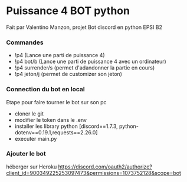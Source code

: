 # Puissance 4 BOT python
Fait par Valentino Manzon, projet Bot discord en python EPSI B2
### Commandes
* !p4 (Lance une parti de puissance 4)
* !p4 bot/b (Lance une parti de puissance 4 avec un ordinateur)
* !p4 surrender/s (permet d'adandonner la partie en cours)
* !p4 jeton/j <emoji> (permet de customizer son jeton)

### Connection du bot en local
Etape pour faire tourner le bot sur son pc
* cloner le git
* modifier le token dans le .env
* installer les library python [discord==1.7.3, python-dotenv==0.19.1,requests==2.26.0]
* executer main.py

### Ajouter le bot
héberger sur Heroku
https://discord.com/oauth2/authorize?client_id=900349225253097473&permissions=1073752128&scope=bot